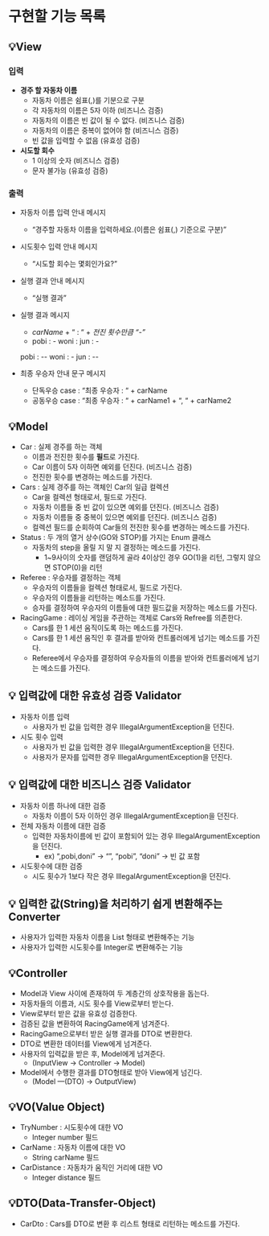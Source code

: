 # 구현할 기능 목록

## **💡View**

### **입력**

- **경주 할 자동차 이름**
    - 자동차 이름은 쉼표(,)를 기분으로 구분
    - 각 자동차의 이름은 5자 이하 (비즈니스 검증)
    - 자동차의 이름은 빈 값이 될 수 없다. (비즈니스 검증)
    - 자동차의 이름은 중복이 없어야 함 (비즈니스 검증)
    - 빈 값을 입력할 수 없음 (유효성 검증)
- **시도할 회수**
    - 1 이상의 숫자 (비즈니스 검증)
    - 문자 불가능 (유효성 검증)

### 출력

- 자동차 이름 입력 안내 메시지
    - “경주할 자동차 이름을 입력하세요.(이름은 쉼표(,) 기준으로 구분)”
- 시도횟수 입력 안내 메시지
    - “시도할 회수는 몇회인가요?”
- 실행 결과 안내 메시지
    - “실행 결과”
- 실행 결과 메시지
    - *carName* + “ : “ + *전진 횟수만큼 “-”*
    - pobi : -
      woni :
      jun : -

  pobi : --
  woni : -
  jun : --
- 최종 우승자 안내 문구 메시지
    - 단독우승 case : “최종 우승자 : “ + carName
    - 공동우승 case : “최종 우승자 : “ + carName1 + “, “ + carName2

## **💡Model**

- Car : 실제 경주를 하는 객체
    - 이름과 전진한 횟수를 **필드**로 가진다.
    - Car 이름이 5자 이하면 예외를 던진다. (비즈니스 검증)
    - 전진한 횟수를 변경하는 메소드를 가진다.
- Cars : 실제 경주를 하는 객체인 Car의 일급 컬렉션
    - Car을 컬렉션 형태로서, 필드로 가진다.
    - 자동차 이름들 중 빈 값이 있으면 예외를 던진다. (비즈니스 검증)
    - 자동차 이름들 중 중복이 있으면 예외를 던진다. (비즈니스 검증)
    - 컬렉션 필드를 순회하여 Car들의 전진한 횟수를 변경하는 메소드를 가진다.
- Status : 두 개의 열거 상수(GO와 STOP)를 가지는 Enum 클래스
    - 자동차의 step을 올릴 지 말 지 결정하는 메소드를 가진다.
        - 1~9사이의 숫자를 랜덤하게 골라 4이상인 경우 GO(1)을 리턴, 그렇지 않으면 STOP(0)을 리턴
- Referee : 우승자를 결정하는 객체
    - 우승자의 이름들을 컬렉션 형태로서, 필드로 가진다.
    - 우승자의 이름들을 리턴하는 메소드를 가진다.
    - 승자를 결정하여 우승자의 이름들에 대한 필드값을 저장하는 메소드를 가진다.
- RacingGame : 레이싱 게임을 주관하는 객체로 Cars와 Refree를 의존한다.
    - Cars를 한 1 세션 움직이도록 하는 메소드를 가진다.
    - Cars를 한 1 세션 움직인 후 결과를 받아와 컨트롤러에게 넘기는 메소드를 가진다.
    - Referee에서 우승자를 결정하여 우승자들의 이름을 받아와 컨트롤러에게 넘기는 메소드를 가진다.

## 💡 입력값에 대한 유효성 검증 Validator

- 자동차 이름 입력
    - 사용자가 빈 값을 입력한 경우 IllegalArgumentException을 던진다.
- 시도 횟수 입력
    - 사용자가 빈 값을 입력한 경우 IllegalArgumentException을 던진다.
    - 사용자가 문자를 입력한 경우 IllegalArgumentException을 던진다.

## 💡 입력값에 대한 비즈니스 검증 Validator

- 자동차 이름 하나에 대한 검증
    - 자동차 이름이 5자 이하인 경우 IllegalArgumentException을 던진다.
- 전체 자동차 이름에 대한 검증
    - 입력한 자동차이름에 빈 값이 포함되어 있는 경우 IllegalArgumentException을 던진다.
        - ex) “,pobi,doni” → “”, “pobi”, “doni” → 빈 값 포함
- 시도횟수에 대한 검증
    - 시도 횟수가 1보다 작은 경우 IllegalArgumentException을 던진다.

## **💡 입력한 값(String)을 처리하기 쉽게 변환해주는 Converter**

- 사용자가 입력한 자동차 이름을 List<String> 형태로 변환해주는 기능
- 사용자가 입력한 시도횟수를 Integer로 변환해주는 기능

## 💡Controller

- Model과 View 사이에 존재하여 두 계층간의 상호작용을 돕는다.
- 자동차들의 이름과, 시도 횟수를 View로부터 받는다.
- View로부터 받은 값을 유효성 검증한다.
- 검증된 값을 변환하여 RacingGame에게 넘겨준다.
- RacingGame으로부터 받은 실행 결과를 DTO로 변환한다.
- DTO로 변환한 데이터를 View에게 넘겨준다.
- 사용자의 입력값을 받은 후, Model에게 넘겨준다.
    - (InputView → Controller → Model)
- Model에서 수행한 결과를 DTO형태로 받아 View에게 넘긴다.
    - (Model —(DTO) → OutputView)

## 💡VO(Value Object)

- TryNumber : 시도횟수에 대한 VO
    - Integer number 필드
- CarName : 자동차 이름에 대한 VO
    - String carName 필드
- CarDistance : 자동차가 움직인 거리에 대한 VO
    - Integer distance 필드

## 💡DTO(Data-Transfer-Object)

- CarDto : Cars를 DTO로 변환 후 리스트 형태로 리턴하는 메소드를 가진다.